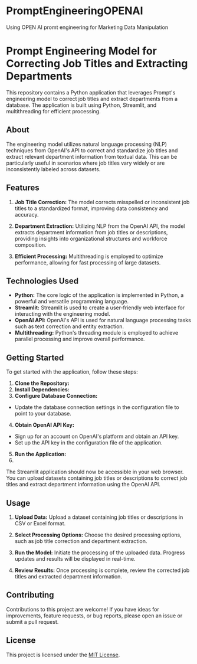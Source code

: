# PromptEngineeringOPENAI
Using OPEN AI promt engineering for Marketing Data Manipulation
# Prompt Engineering Model for Correcting Job Titles and Extracting Departments

This repository contains a Python application that leverages Prompt's engineering model to correct job titles and extract departments from a database. The application is built using Python, Streamlit, and multithreading for efficient processing.

## About

The engineering model utilizes natural language processing (NLP) techniques from OpenAI's API to correct and standardize job titles and extract relevant department information from textual data. This can be particularly useful in scenarios where job titles vary widely or are inconsistently labeled across datasets.

## Features

1. **Job Title Correction:** The model corrects misspelled or inconsistent job titles to a standardized format, improving data consistency and accuracy.

2. **Department Extraction:** Utilizing NLP from the OpenAI API, the model extracts department information from job titles or descriptions, providing insights into organizational structures and workforce composition.

3. **Efficient Processing:** Multithreading is employed to optimize performance, allowing for fast processing of large datasets.

## Technologies Used

- **Python:** The core logic of the application is implemented in Python, a powerful and versatile programming language.
- **Streamlit:** Streamlit is used to create a user-friendly web interface for interacting with the engineering model.
- **OpenAI API:** OpenAI's API is used for natural language processing tasks such as text correction and entity extraction.
- **Multithreading:** Python's threading module is employed to achieve parallel processing and improve overall performance.

## Getting Started

To get started with the application, follow these steps:

1. **Clone the Repository:**
2. **Install Dependencies:**
3. **Configure Database Connection:**
- Update the database connection settings in the configuration file to point to your database.

4. **Obtain OpenAI API Key:**
- Sign up for an account on OpenAI's platform and obtain an API key.
- Set up the API key in the configuration file of the application.

5. **Run the Application:**
6. 
The Streamlit application should now be accessible in your web browser. You can upload datasets containing job titles or descriptions to correct job titles and extract department information using the OpenAI API.

## Usage

1. **Upload Data:** Upload a dataset containing job titles or descriptions in CSV or Excel format.

2. **Select Processing Options:** Choose the desired processing options, such as job title correction and department extraction.

3. **Run the Model:** Initiate the processing of the uploaded data. Progress updates and results will be displayed in real-time.

4. **Review Results:** Once processing is complete, review the corrected job titles and extracted department information.

## Contributing

Contributions to this project are welcome! If you have ideas for improvements, feature requests, or bug reports, please open an issue or submit a pull request.

## License

This project is licensed under the [MIT License](LICENSE).




